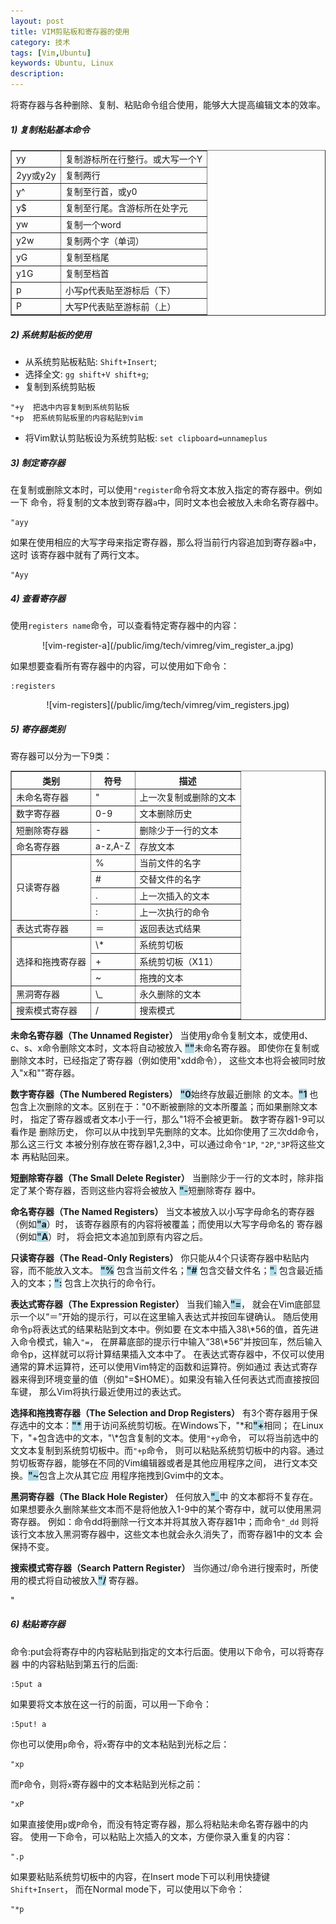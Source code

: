 ```yaml
---
layout: post
title: VIM剪贴板和寄存器的使用
category: 技术
tags: [Vim,Ubuntu]
keywords: Ubuntu, Linux
description: 
---
```



将寄存器与各种删除、复制、粘贴命令组合使用，能够大大提高编辑文本的效率。

##### **1) 复制粘贴基本命令**

<center>
<table summary="basic-commands" border="1" cellspacing="0" cellpadding="3">
<tbody>
<tr>
<td>yy</td><td>复制游标所在行整行。或大写一个Y</td>
</tr>
<tr>
<td>2yy或y2y</td><td>复制两行</td>
</tr>
<tr>
<td>y^</td><td>复制至行首，或y0</td>
</tr>
<tr>
<td>y$</td><td>复制至行尾。含游标所在处字元</td>
</tr>
<tr>
<td>yw</td><td>复制一个word</td>
</tr>
<tr>
<td>y2w</td><td>复制两个字（单词）</td>
</tr>
<tr>
<td>yG</td><td>复制至档尾</td>
</tr>
<tr>
<td>y1G</td><td>复制至档首</td>
</tr>
<tr>
<td>p</td><td>小写p代表贴至游标后（下）</td>
</tr>
<tr>
<td>P</td><td>大写P代表贴至游标前（上）</td>
</tr>
</tbody>
</table>
</center>


##### **2) 系统剪贴板的使用**

- 从系统剪贴板粘贴: `Shift+Insert`;
- 选择全文: `gg shift+V shift+g`;
- 复制到系统剪贴板    

```vim
"+y  把选中内容复制到系统剪贴板
"+p  把系统剪贴板里的内容粘贴到vim
```

- 将Vim默认剪贴板设为系统剪贴板: `set clipboard=unnameplus`


##### **3) 制定寄存器**
在复制或删除文本时，可以使用`"register`命令将文本放入指定的寄存器中。例如一下
命令，将复制的文本放到寄存器`a`中，同时文本也会被放入未命名寄存器中。  

```vim
"ayy
```

如果在使用相应的大写字母来指定寄存器，那么将当前行内容追加到寄存器`a`中，这时
该寄存器中就有了两行文本。    

```vim
"Ayy
```

##### **4) 查看寄存器**
使用`registers name`命令，可以查看特定寄存器中的内容：   
<center>
![vim-register-a](/public/img/tech/vimreg/vim_register_a.jpg)
</center>

如果想要查看所有寄存器中的内容，可以使用如下命令：

```vim
:registers
```

<center>
![vim-registers](/public/img/tech/vimreg/vim_registers.jpg)
</center>


##### **5) 寄存器类别**
寄存器可以分为一下9类：    

<center>
<table summary="special registers" border="1" cellspacing="0" cellpadding="3">
<tbody>
<tr>
<th>类别</th><th>符号</th><th>描述</th>
</tr>
<tr>
<td>未命名寄存器</td><td>"</td><td>上一次复制或删除的文本</td>
</tr>
<tr>
<td>数字寄存器</td><td>0-9</td><td>文本删除历史</td>
</tr>
<tr>
<td>短删除寄存器</td><td>-</td><td>删除少于一行的文本</td>
</tr>
<tr>
<td>命名寄存器</td><td>a-z,A-Z</td><td>存放文本</td>
</tr>
<tr>
<td rowspan="4">只读寄存器</td>
<td>%</td><td>当前文件的名字</td>
</tr><tr>
<td>#</td><td>交替文件的名字</td>
</tr><tr>
<td>.</td><td>上一次插入的文本</td>
</tr><tr>
<td>:</td><td>上一次执行的命令</td></tr>
<tr><td>表达式寄存器</td><td>＝</td><td>返回表达式结果</td></tr>
<tr><td rowspan="3">选择和拖拽寄存器</td>
<td>\*</td><td>系统剪切板</td></tr>
<tr><td>+</td><td>系统剪切板（X11）</td></tr>
<tr><td>~</td><td>拖拽的文本</td></tr>
<tr><td>黑洞寄存器</td><td>\_</td><td>永久删除的文本</td></tr>
<tr><td>搜索模式寄存器</td><td>/</td><td>搜索模式</td></tr>
</tbody>
</table>
</center>


<p><strong>未命名寄存器（The Unnamed Register）</strong>  
当使用y命令复制文本，或使用d、c、s、x命令删除文本时，文本将自动被放入
<span style="font-weight:bold;background:lightblue">""</span>未命名寄存器。
即使你在复制或删除文本时，已经指定了寄存器（例如使用"xdd命令），
这些文本也将会被同时放入"x和""寄存器。</p>


<p><strong>数字寄存器（The Numbered Registers）</strong> 
<span style="font-weight:bold;background:lightblue">"0</span>始终存放最近删除
的文本。<span style="font-weight:bold;background:lightblue">"1</span>
也包含上次删除的文本。区别在于："0不断被删除的文本所覆盖；而如果删除文本时，
指定了寄存器或者文本小于一行，那么"1将不会被更新。 数字寄存器1-9可以看作是
删除历史， 你可以从中找到早先删除的文本。比如你使用了三次dd命令，那么这三行文
本被分别存放在寄存器1,2,3中，可以通过命令<code class="inset">"1P</code>,
<code class="inset">"2P</code>,<code class="inset">"3P</code>将这些文本
再粘贴回来。</p>


<p><strong>短删除寄存器（The Small Delete Register）</strong> 
当删除少于一行的文本时，除非指定了某个寄存器，否则这些内容将会被放入
<span style="font-weight:bold;background:lightblue">"-</span>短删除寄存
器中。</p>

<p><strong>命名寄存器（The Named Registers）</strong> 
当文本被放入以小写字母命名的寄存器（例如<span style="font-weight:bold;background:lightblue">"a</span>）时，
该寄存器原有的内容将被覆盖；而使用以大写字母命名的
寄存器（例如<span style="font-weight:bold;background:lightblue">"A</span>）时，
将会把文本追加到原有内容之后。</p>

<p><strong>只读寄存器（The Read-Only Registers）</strong> 
你只能从4个只读寄存器中粘贴内容，而不能放入文本。
<span style="font-weight:bold;background:lightblue">"%</span>
包含当前文件名；<span style="font-weight:bold;background:lightblue">"#</span>
包含交替文件名；<span style="font-weight:bold;background:lightblue">".</span>
包含最近插入的文本；<span style="font-weight:bold;background:lightblue">":</span>
包含上次执行的命令行。</p>

<p><strong>表达式寄存器（The Expression Register）</strong> 
当我们输入<span style="font-weight:bold;background:lightblue">"=</span>，
就会在Vim底部显示一个以“＝”开始的提示行，可以在这里输入表达式并按回车键确认。
随后使用命令<code class="inset">p</code>将表达式的结果粘贴到文本中。例如要
在文本中插入38\*56的值，首先进入命令模式，输入<code class="inset">"=</code>，
在屏幕底部的提示行中输入“38\*56”并按回车，然后输入命令p，这样就可以将计算结果插入文本中了。
在表达式寄存器中，不仅可以使用通常的算术运算符，还可以使用Vim特定的函数和运算符。例如通过
表达式寄存器来得到环境变量的值（例如"=$HOME）。如果没有输入任何表达式而直接按回车键，
那么Vim将执行最近使用过的表达式。</p>

<p><strong>选择和拖拽寄存器（The Selection and Drop Registers）</strong> 
有3个寄存器用于保存选中的文本：<span style="font-weight:bold;background:lightblue">"*</span>
用于访问系统剪切板。在Windows下，"*和<span style="font-weight:bold;background:lightblue">"+</span>相同；
在Linux下，"+包含选中的文本，"\*包含复制的文本。使用<code class="inset">"+y</code>命令，
可以将当前选中的文文本复制到系统剪切板中。而<code class="inset">"+p</code>命令，
则可以粘贴系统剪切板中的内容。通过剪切板寄存器，能够在不同的Vim编辑器或者是其他应用程序之间，
进行文本交换。<span style="font-weight:bold;background:lightblue">"~</span>包含上次从其它应
用程序拖拽到Gvim中的文本。</p>

<p><strong>黑洞寄存器（The Black Hole Register）</strong> 
任何放入<span style="font-weight:bold;background:lightblue">"_</span>中
的文本都将不复存在。如果想要永久删除某些文本而不是将他放入1-9中的某个寄存中，就可以使用黑洞寄存器。
例如：命令dd将删除一行文本并将其放入寄存器1中；而命令<code class="inset">"_dd</code>
则将该行文本放入黑洞寄存器中，这些文本也就会永久消失了，而寄存器1中的文本
会保持不变。</p>

<p><strong>搜索模式寄存器（Search Pattern Register）</strong> 
当你通过/命令进行搜索时，所使用的模式将自动被放入<span style="font-weight:bold;background:lightblue">"/</span>
寄存器。</p>"


##### **6) 粘贴寄存器**
命令:put会将寄存中的内容粘贴到指定的文本行后面。使用以下命令，可以将寄存器
中的内容粘贴到第五行的后面:   

```vim
:5put a
```

如果要将文本放在这一行的前面，可以用一下命令：   

```vim
:5put! a
```

你也可以使用`p`命令，将`x`寄存中的文本粘贴到光标之后：  

```vim
"xp
```

而`P`命令，则将`x`寄存器中的文本粘贴到光标之前：   

```vim
"xP
```

如果直接使用`p`或`P`命令，而没有特定寄存器，那么将粘贴未命名寄存器中的内容。
使用一下命令，可以粘贴上次插入的文本，方便你录入重复的内容：   

```vim
".p
```

如果要粘贴系统剪切板中的内容，在Insert mode下可以利用快捷键`Shift+Insert`，
而在Normal mode下，可以使用以下命令：    

```vim
"*p
```

